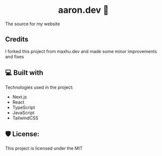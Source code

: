 <h1 align="center" id="title">aaron.dev 🌴 </h1>

<p id="description">The source for my website</p>

<h2> Credits </h2>

I forked this project from maxhu.dev and made some minor improvements and fixes

  
<h2>💻 Built with</h2>

Technologies used in the project:

*   Next.js
*   React
*   TypeScript
*   JavaScript
*   TailwindCSS

<h2>🛡️ License:</h2>

This project is licensed under the MIT

